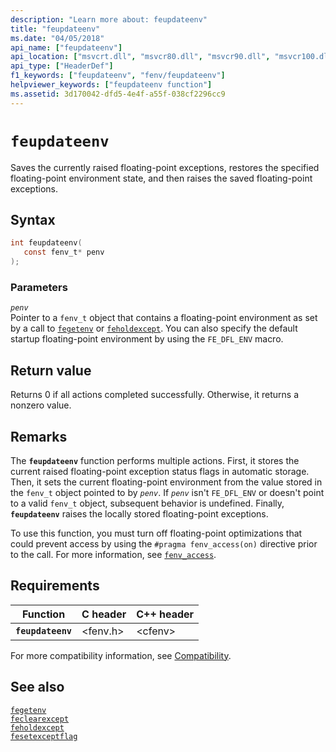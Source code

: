 ```yaml
---
description: "Learn more about: feupdateenv"
title: "feupdateenv"
ms.date: "04/05/2018"
api_name: ["feupdateenv"]
api_location: ["msvcrt.dll", "msvcr80.dll", "msvcr90.dll", "msvcr100.dll", "msvcr100_clr0400.dll", "msvcr110.dll", "msvcr110_clr0400.dll", "msvcr120.dll", "msvcr120_clr0400.dll", "ucrtbase.dll"]
api_type: ["HeaderDef"]
f1_keywords: ["feupdateenv", "fenv/feupdateenv"]
helpviewer_keywords: ["feupdateenv function"]
ms.assetid: 3d170042-dfd5-4e4f-a55f-038cf2296cc9
---
```

# `feupdateenv`

Saves the currently raised floating-point exceptions, restores the specified floating-point environment state, and then raises the saved floating-point exceptions.

## Syntax

```C
int feupdateenv(
   const fenv_t* penv
);
```

### Parameters

*`penv`*\
Pointer to a `fenv_t` object that contains a floating-point environment as set by a call to [`fegetenv`](fegetenv1.md) or [`feholdexcept`](feholdexcept2.md). You can also specify the default startup floating-point environment by using the `FE_DFL_ENV` macro.

## Return value

Returns 0 if all actions completed successfully. Otherwise, it returns a nonzero value.

## Remarks

The **`feupdateenv`** function performs multiple actions. First, it stores the current raised floating-point exception status flags in automatic storage. Then, it sets the current floating-point environment from the value stored in the `fenv_t` object pointed to by *`penv`*. If *`penv`* isn't `FE_DFL_ENV` or doesn't point to a valid `fenv_t` object, subsequent behavior is undefined. Finally, **`feupdateenv`** raises the locally stored floating-point exceptions.

To use this function, you must turn off floating-point optimizations that could prevent access by using the `#pragma fenv_access(on)` directive prior to the call. For more information, see [`fenv_access`](../../preprocessor/fenv-access.md).

## Requirements

| Function | C header | C++ header |
|---|---|---|
| **`feupdateenv`** | \<fenv.h> | \<cfenv> |

For more compatibility information, see [Compatibility](../compatibility.md).

## See also

[`fegetenv`](fegetenv1.md)\
[`feclearexcept`](feclearexcept1.md)\
[`feholdexcept`](feholdexcept2.md)\
[`fesetexceptflag`](fesetexceptflag2.md)
